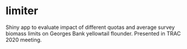 # limiter

Shiny app to evaluate impact of different quotas and average survey biomass limits on Georges Bank yellowtail flounder. Presented in TRAC 2020 meeting.
